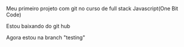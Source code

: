 Meu primeiro projeto com git no curso de full stack Javascript(One Bit Code)

Estou baixando do git hub


Agora estou na branch "testing"